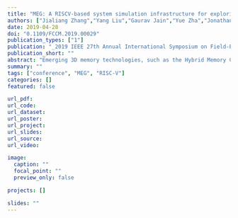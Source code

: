 ```yaml
---
title: "MEG: A RISCV-based system simulation infrastructure for exploring memory optimization using FPGAs and Hybrid Memory Cube (Best Paper Nominee)"
authors: ["Jialiang Zhang","Yang Liu","Gaurav Jain","Yue Zha","Jonathan Ta","Jing Li"]
date: 2019-04-28
doi: "0.1109/FCCM.2019.00029"
publication_types: ["1"]
publication: "_2019 IEEE 27th Annual International Symposium on Field-Programmable Custom Computing Machines (**FCCM**)_"
publication_short: ""
abstract: "Emerging 3D memory technologies, such as the Hybrid Memory Cube (HMC) and High Bandwidth Memory (HBM), provide increased bandwidth and massive memory-level parallelism. Efficiently integrating emerging memories into existing system pose new challenges and require detailed evaluation in a real computing environment. In this paper, we propose MEG, an open-source, configurable, cycle-exact, and RISC-V based full system simulation infrastructure using FPGA and HMC. MEG has three highly configurable design components: (i) a HMC adaptation module that not only enables communication between the HMC device and the processor cores but also can be extended to fit other memories (e.g., HBM, nonvolatile memory) with minimal effort, (ii) a reconfigurable memory controller along with its OS support that can be effectively leveraged by system designers to perform software-hardware co-optimization, and (iii) a performance monitor module that effectively improves the observability and debuggability of the system to guide performance optimization. We provide a prototype implementation of MEG on Xilinx VCU110 board and demonstrate its capability, fidelity, and flexibility on real-world benchmark applications. We hope that our open-source release of MEG fills a gap in the space of publicly-available FPGA-based full system simulation infrastructures specifically targeting memory system and inspires further collaborative software/hardware innovations."
summary: ""
tags: ["conference", "MEG", "RISC-V"]
categories: []
featured: false

url_pdf:
url_code:
url_dataset:
url_poster:
url_project:
url_slides:
url_source:
url_video:

image:
  caption: ""
  focal_point: ""
  preview_only: false

projects: []

slides: ""
---
```




